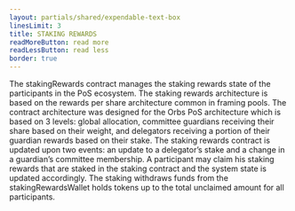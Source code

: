 ```yaml
---
layout: partials/shared/expendable-text-box
linesLimit: 3
title: STAKING REWARDS
readMoreButton: read more
readLessButton: read less
border: true
---
```


The stakingRewards contract manages the staking rewards state of the participants in the PoS ecosystem. The staking rewards architecture is based on the rewards per share architecture common in framing pools. The contract architecture was designed for the Orbs PoS architecture which is based on 3 levels: global allocation, committee guardians receiving their share based on their weight, and delegators receiving a portion of their guardian rewards based on their stake. The staking rewards contract is updated upon two events: an update to a delegator’s stake and a change in a guardian’s committee membership. A participant may claim his staking rewards that are staked in the staking contract and the system state is updated accordingly. The staking withdraws funds from the stakingRewardsWallet holds tokens up to the total unclaimed amount for all participants.

